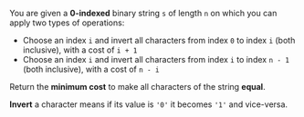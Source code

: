 You are given a **0-indexed** binary string `s` of length `n` on which you can apply two types of operations:

- Choose an index `i` and invert all characters from index `0` to index `i` (both inclusive), with a cost of `i + 1`
- Choose an index `i` and invert all characters from index `i` to index `n - 1` (both inclusive), with a cost of `n - i`

Return the **minimum cost** to make all characters of the string **equal**.

**Invert** a character means if its value is `'0'` it becomes `'1'` and vice-versa.